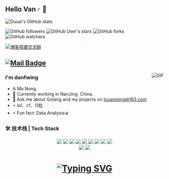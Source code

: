 ## Hello Van♂ 👋

![Dusai's GitHub stats](https://github-readme-stats.vercel.app/api?username=losanming&show_icons=true&theme=noctis_minimus)

![GitHub followers](https://img.shields.io/github/followers/losanming?style=social)
![GitHub User's stars](https://img.shields.io/github/stars/stacklens?style=social)
![GitHub forks](https://img.shields.io/github/forks/losanming/losanming?style=social)
![GitHub watchers](https://img.shields.io/github/watchers/losanming/losanming?style=social)

[![博客搭建交流群](https://img.shields.io/badge/空巢码农QQ群-746622934-red.svg "空巢CV交流群")](https://jq.qq.com/?_wv=1027&k=58Ypj9z "ProjectCV交流群")

[![Mail Badge](https://img.shields.io/badge/-losanming@163.com-c14438?style=flat&logo=Gmail&logoColor=white&link=mailto:losanming@163.com)](mailto:joeysiwei@gmail.com)
---

<img align="right" alt="GIF" src="https://raw.githubusercontent.com/JoeyBling/JoeyBling/master/pic/pusheencode.gif" />

### I'm danfwing

- A Ma Nong.
- 🌱 Currently working in NanJing, China.
- 💬 Ask me about Golang and my projects on [losanming@163.com](mailto:losanming@163.com)
- ⭐ lol、cf、O批
- ⚡ Fun fact: Data Analysis📊

### 🛠 技术栈 | Tech Stack

<div align="center">    <img src="https://img.shields.io/badge/-Python-000?&logo=Python" />    <img src="https://img.shields.io/badge/-Golang-000?&logo=Go" />    <img src="https://img.shields.io/badge/-C++-000?&logo=C%2B%2B" />    <img src="https://img.shields.io/badge/-Java-000?&logo=Java" />    <img src="https://img.shields.io/badge/-MySQL-000?&logo=MySQL" />    <img src="https://img.shields.io/badge/-MongoDB-000?&logo=MongoDB" />    <img src="https://img.shields.io/badge/-Redis-000?&logo=Redis" />    <img src="https://img.shields.io/badge/-Git-000?&logo=Git" />    <img src="https://img.shields.io/badge/-GitHub-000?&logo=GitHub" /></div>

<div align="center">     <img src="https://github-readme-stats.vercel.app/api/top-langs/?username=losanming&hide_title=true&hide_border=true&layout=compact&langs_count=6&text_color=000&icon_color=fff&bg_color=0,52fa5a,4dfcff,c64dff&theme=graywhite" />     <img src="https://github-profile-trophy.vercel.app/?username=losanming" /><h1 align="center"> <a href="https://git.io/typing-svg"><img src="https://readme-typing-svg.herokuapp.com?font=Fira+Code&pause=1000&color=F77622&background=5D24FF00&width=435&lines=%E4%B8%80%E8%B5%B7%E2%99%82van%E6%B8%B8%E6%88%8F%F0%9F%9A%B9%F0%9F%9A%B9" alt="Typing SVG" /></a> </h1></div>
